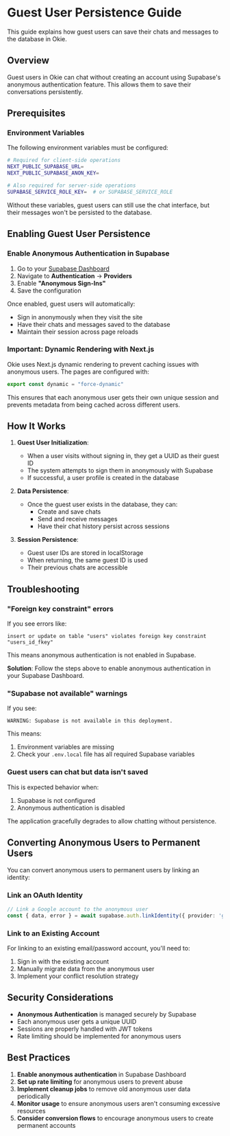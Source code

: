 # Guest User Persistence Guide

This guide explains how guest users can save their chats and messages to the database in Okie.

## Overview

Guest users in Okie can chat without creating an account using Supabase's anonymous authentication feature. This allows them to save their conversations persistently.

## Prerequisites

### Environment Variables

The following environment variables must be configured:

```bash
# Required for client-side operations
NEXT_PUBLIC_SUPABASE_URL=
NEXT_PUBLIC_SUPABASE_ANON_KEY=

# Also required for server-side operations
SUPABASE_SERVICE_ROLE_KEY=  # or SUPABASE_SERVICE_ROLE
```

Without these variables, guest users can still use the chat interface, but their messages won't be persisted to the database.

## Enabling Guest User Persistence

### Enable Anonymous Authentication in Supabase

1. Go to your [Supabase Dashboard](https://app.supabase.com)
2. Navigate to **Authentication** → **Providers**
3. Enable **"Anonymous Sign-Ins"**
4. Save the configuration

Once enabled, guest users will automatically:
- Sign in anonymously when they visit the site
- Have their chats and messages saved to the database
- Maintain their session across page reloads

### Important: Dynamic Rendering with Next.js

Okie uses Next.js dynamic rendering to prevent caching issues with anonymous users. The pages are configured with:

```typescript
export const dynamic = "force-dynamic"
```

This ensures that each anonymous user gets their own unique session and prevents metadata from being cached across different users.

## How It Works

1. **Guest User Initialization**:
   - When a user visits without signing in, they get a UUID as their guest ID
   - The system attempts to sign them in anonymously with Supabase
   - If successful, a user profile is created in the database

2. **Data Persistence**:
   - Once the guest user exists in the database, they can:
     - Create and save chats
     - Send and receive messages
     - Have their chat history persist across sessions

3. **Session Persistence**:
   - Guest user IDs are stored in localStorage
   - When returning, the same guest ID is used
   - Their previous chats are accessible

## Troubleshooting

### "Foreign key constraint" errors

If you see errors like:
```
insert or update on table "users" violates foreign key constraint "users_id_fkey"
```

This means anonymous authentication is not enabled in Supabase.

**Solution**: Follow the steps above to enable anonymous authentication in your Supabase Dashboard.

### "Supabase not available" warnings

If you see:
```
WARNING: Supabase is not available in this deployment.
```

This means:
1. Environment variables are missing
2. Check your `.env.local` file has all required Supabase variables

### Guest users can chat but data isn't saved

This is expected behavior when:
1. Supabase is not configured
2. Anonymous authentication is disabled

The application gracefully degrades to allow chatting without persistence.

## Converting Anonymous Users to Permanent Users

You can convert anonymous users to permanent users by linking an identity:

### Link an OAuth Identity

```typescript
// Link a Google account to the anonymous user
const { data, error } = await supabase.auth.linkIdentity({ provider: 'google' })
```

### Link to an Existing Account

For linking to an existing email/password account, you'll need to:
1. Sign in with the existing account
2. Manually migrate data from the anonymous user
3. Implement your conflict resolution strategy

## Security Considerations

- **Anonymous Authentication** is managed securely by Supabase
- Each anonymous user gets a unique UUID
- Sessions are properly handled with JWT tokens
- Rate limiting should be implemented for anonymous users

## Best Practices

1. **Enable anonymous authentication** in Supabase Dashboard
2. **Set up rate limiting** for anonymous users to prevent abuse
3. **Implement cleanup jobs** to remove old anonymous user data periodically
4. **Monitor usage** to ensure anonymous users aren't consuming excessive resources
5. **Consider conversion flows** to encourage anonymous users to create permanent accounts